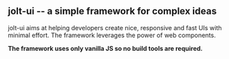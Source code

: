 ## jolt-ui -- a simple framework for complex ideas

jolt-ui aims at helping developers create nice, responsive and fast UIs with minimal effort. The framework leverages the power of web components.

**The framework uses only vanilla JS so no build tools are required.**


